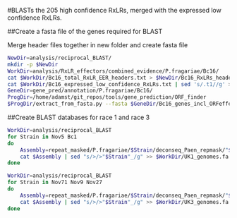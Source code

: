 #BLASTs the 205 high confidence RxLRs, merged with the expressed low confidence RxLRs.

##Create a fasta file of the genes required for BLAST

Merge header files together in new folder and create fasta file

```bash
NewDir=analysis/reciprocal_BLAST/
mkdir -p $NewDir
WorkDir=analysis/RxLR_effectors/combined_evidence/P.fragariae/Bc16/
cat $WorkDir/Bc16_total_RxLR_EER_headers.txt > $NewDir/Bc16_RxLRs_headers.txt
cat $WorkDir/Bc16_expressed_low_confidence_RxLRs.txt | sed 's/.t1//g' >> $NewDir/Bc16_RxLRs_headers.txt
GeneDir=gene_pred/annotation/P.fragariae/Bc16/
ProgDir=/home/adamst/git_repos/tools/gene_prediction/ORF_finder
$ProgDir/extract_from_fasta.py --fasta $GeneDir/Bc16_genes_incl_ORFeffectors.gene.fasta --headers $NewDir/Bc16_RxLRs_headers.txt > $NewDir/Bc16_RxLRs.fa
```

##Create BLAST databases for race 1 and race 3

```bash
WorkDir=analysis/reciprocal_BLAST
for Strain in Nov5 Bc1
do
    Assembly=repeat_masked/P.fragariae/$Strain/deconseq_Paen_repmask/"$Strain"_contigs_unmasked.fa
    cat $Assembly | sed "s/>/>"$Strain"_/g" >> $WorkDir/UK1_genomes.fa
done
```

```bash
WorkDir=analysis/reciprocal_BLAST
for Strain in Nov71 Nov9 Nov27
do
    Assembly=repeat_masked/P.fragariae/$Strain/deconseq_Paen_repmask/"$Strain"_contigs_unmasked.fa
    cat $Assembly | sed "s/>/>"$Strain"_/g" >> $WorkDir/UK3_genomes.fa
done
```
